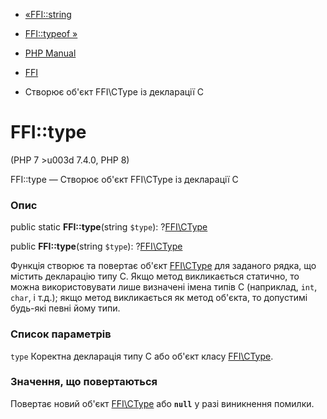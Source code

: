 - [«FFI::string](ffi.string.md)
- [FFI::typeof »](ffi.typeof.md)

- [PHP Manual](index.md)
- [FFI](class.ffi.md)
- Створює об'єкт FFI\CType із декларації С

# FFI::type

(PHP 7 \>u003d 7.4.0, PHP 8)

FFI::type — Створює об'єкт FFI\CType із декларації С

### Опис

public static **FFI::type**(string `$type`):
?[FFI\CType](class.ffi-ctype.md)

public **FFI::type**(string `$type`): ?[FFI\CType](class.ffi-ctype.md)

Функція створює та повертає об'єкт [FFI\CType](class.ffi-ctype.md)
для заданого рядка, що містить декларацію типу С. Якщо метод викликається
статично, то можна використовувати лише визначені імена типів С
(наприклад, `int`, `char`, і т.д.); якщо метод викликається як метод
об'єкта, то допустимі будь-які певні йому типи.

### Список параметрів

`type`
Коректна декларація типу С або об'єкт класу
[FFI\CType](class.ffi-ctype.md).

### Значення, що повертаються

Повертає новий об'єкт [FFI\CType](class.ffi-ctype.md) або **`null`**
у разі виникнення помилки.
